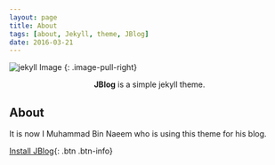 ```yaml
---
layout: page
title: About
tags: [about, Jekyll, theme, JBlog]
date: 2016-03-21
---
```


![jekyll Image](http://dab1nmslvvntp.cloudfront.net/wp-content/uploads/2015/02/1424055625jekyll.png)
{: .image-pull-right}

<center><b>JBlog</b> is a simple jekyll theme.</center>

## About

It is now I Muhammad Bin Naeem who is using this theme for his blog.      

[Install JBlog](https://github.com/alperenbozkurt/JBlog){: .btn .btn-info}

